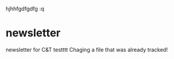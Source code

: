 hjhhfgdfgdfg
:q


newsletter
==========

newsletter for C&amp;T
testttt
Chaging a file that was already tracked!
